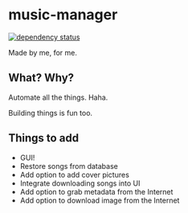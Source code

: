 # music-manager
[![dependency status](https://deps.rs/repo/github/luqmanishere/music-manager/status.svg)](https://deps.rs/repo/github/luqmanishere/music-manager)

Made by me, for me.

## What? Why?
Automate all the things. Haha.

Building things is fun too.



## Things to add
- GUI!
- Restore songs from database
- Add option to add cover pictures
- Integrate downloading songs into UI
- Add option to grab metadata from the Internet
- Add option to download image from the Internet

